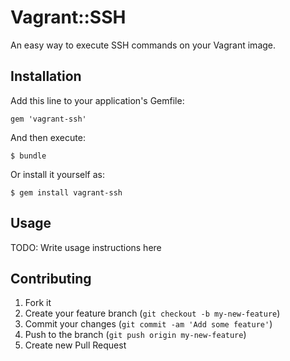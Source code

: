 # Vagrant::SSH

An easy way to execute SSH commands on your Vagrant image.

## Installation

Add this line to your application's Gemfile:

    gem 'vagrant-ssh'

And then execute:

    $ bundle

Or install it yourself as:

    $ gem install vagrant-ssh

## Usage

TODO: Write usage instructions here

## Contributing

1. Fork it
2. Create your feature branch (`git checkout -b my-new-feature`)
3. Commit your changes (`git commit -am 'Add some feature'`)
4. Push to the branch (`git push origin my-new-feature`)
5. Create new Pull Request

